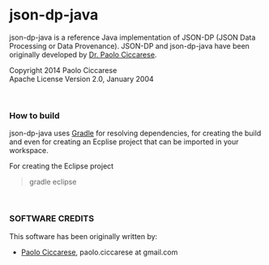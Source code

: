 json-dp-java
============

json-dp-java is a reference Java implementation of JSON-DP (JSON Data Processing or Data Provenance). 
JSON-DP and json-dp-java have been originally developed by [Dr. Paolo Ciccarese](http://www.paolociccarse.info).

Copyright 2014 Paolo Ciccarese<br/>
Apache License Version 2.0, January 2004

<br/>

### How to build

json-dp-java uses [Gradle](https://www.gradle.org/) for resolving dependencies, for creating the build and even for 
creating an Ecplise project that can be imported in your workspace.

For creating the Eclipse project
> gradle eclipse


<br/>

### SOFTWARE CREDITS

This software has been originally written by:

   - [Paolo Ciccarese](http://www.paolociccarse.info), paolo.ciccarese at gmail.com 